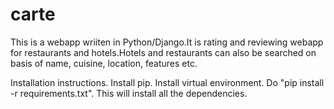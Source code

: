 # carte

This is a webapp wriiten in Python/Django.It is rating and reviewing webapp for restaurants and hotels.Hotels and restaurants
can also be searched on basis of name, cuisine, location, features etc. 

Installation instructions.
Install pip.
Install virtual environment.
Do "pip install -r requirements.txt". This will install all the dependencies.

